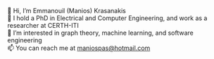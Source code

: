 👋 Hi, I’m Emmanouil (Manios) Krasanakis<br>
🌱 I hold a PhD in Electrical and Computer Engineering, and work as a researcher at CERTH-ITI <br>
💞️ I’m interested in graph theory, machine learning, and software engineering <br>
📫 You can reach me at maniospas@hotmail.com <br>

<!---
maniospas/maniospas is a ✨ special ✨ repository because its `README.md` (this file) appears on your GitHub profile.
You can click the Preview link to take a look at your changes.
--->
